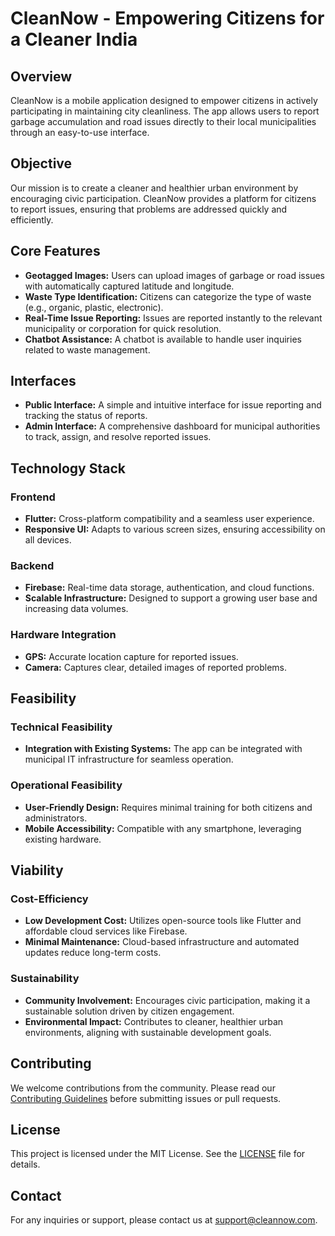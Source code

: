 # CleanNow - Empowering Citizens for a Cleaner India

## Overview
CleanNow is a mobile application designed to empower citizens in actively participating in maintaining city cleanliness. The app allows users to report garbage accumulation and road issues directly to their local municipalities through an easy-to-use interface.

## Objective
Our mission is to create a cleaner and healthier urban environment by encouraging civic participation. CleanNow provides a platform for citizens to report issues, ensuring that problems are addressed quickly and efficiently.

## Core Features
- **Geotagged Images:** Users can upload images of garbage or road issues with automatically captured latitude and longitude.
- **Waste Type Identification:** Citizens can categorize the type of waste (e.g., organic, plastic, electronic).
- **Real-Time Issue Reporting:** Issues are reported instantly to the relevant municipality or corporation for quick resolution.
- **Chatbot Assistance:** A chatbot is available to handle user inquiries related to waste management.

## Interfaces
- **Public Interface:** A simple and intuitive interface for issue reporting and tracking the status of reports.
- **Admin Interface:** A comprehensive dashboard for municipal authorities to track, assign, and resolve reported issues.

## Technology Stack
### Frontend
- **Flutter:** Cross-platform compatibility and a seamless user experience.
- **Responsive UI:** Adapts to various screen sizes, ensuring accessibility on all devices.

### Backend
- **Firebase:** Real-time data storage, authentication, and cloud functions.
- **Scalable Infrastructure:** Designed to support a growing user base and increasing data volumes.

### Hardware Integration
- **GPS:** Accurate location capture for reported issues.
- **Camera:** Captures clear, detailed images of reported problems.

## Feasibility
### Technical Feasibility
- **Integration with Existing Systems:** The app can be integrated with municipal IT infrastructure for seamless operation.

### Operational Feasibility
- **User-Friendly Design:** Requires minimal training for both citizens and administrators.
- **Mobile Accessibility:** Compatible with any smartphone, leveraging existing hardware.

## Viability
### Cost-Efficiency
- **Low Development Cost:** Utilizes open-source tools like Flutter and affordable cloud services like Firebase.
- **Minimal Maintenance:** Cloud-based infrastructure and automated updates reduce long-term costs.

### Sustainability
- **Community Involvement:** Encourages civic participation, making it a sustainable solution driven by citizen engagement.
- **Environmental Impact:** Contributes to cleaner, healthier urban environments, aligning with sustainable development goals.

## Contributing
We welcome contributions from the community. Please read our [Contributing Guidelines](CONTRIBUTING.md) before submitting issues or pull requests.

## License
This project is licensed under the MIT License. See the [LICENSE](LICENSE) file for details.

## Contact
For any inquiries or support, please contact us at [support@cleannow.com](mailto:support@cleannow.com).
